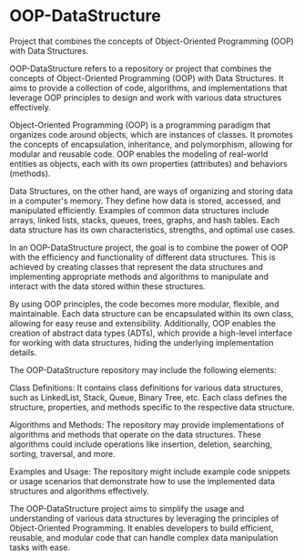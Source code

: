 # OOP-DataStructure
 Project that combines the concepts of Object-Oriented Programming (OOP) with Data Structures. 

OOP-DataStructure refers to a repository or project that combines the concepts of Object-Oriented Programming (OOP) with Data Structures. It aims to provide a collection of code, algorithms, and implementations that leverage OOP principles to design and work with various data structures effectively.

Object-Oriented Programming (OOP) is a programming paradigm that organizes code around objects, which are instances of classes. It promotes the concepts of encapsulation, inheritance, and polymorphism, allowing for modular and reusable code. OOP enables the modeling of real-world entities as objects, each with its own properties (attributes) and behaviors (methods).

Data Structures, on the other hand, are ways of organizing and storing data in a computer's memory. They define how data is stored, accessed, and manipulated efficiently. Examples of common data structures include arrays, linked lists, stacks, queues, trees, graphs, and hash tables. Each data structure has its own characteristics, strengths, and optimal use cases.

In an OOP-DataStructure project, the goal is to combine the power of OOP with the efficiency and functionality of different data structures. This is achieved by creating classes that represent the data structures and implementing appropriate methods and algorithms to manipulate and interact with the data stored within these structures.

By using OOP principles, the code becomes more modular, flexible, and maintainable. Each data structure can be encapsulated within its own class, allowing for easy reuse and extensibility. Additionally, OOP enables the creation of abstract data types (ADTs), which provide a high-level interface for working with data structures, hiding the underlying implementation details.

The OOP-DataStructure repository may include the following elements:

Class Definitions: It contains class definitions for various data structures, such as LinkedList, Stack, Queue, Binary Tree, etc. Each class defines the structure, properties, and methods specific to the respective data structure.

Algorithms and Methods: The repository may provide implementations of algorithms and methods that operate on the data structures. These algorithms could include operations like insertion, deletion, searching, sorting, traversal, and more.

Examples and Usage: The repository might include example code snippets or usage scenarios that demonstrate how to use the implemented data structures and algorithms effectively.


The OOP-DataStructure project aims to simplify the usage and understanding of various data structures by leveraging the principles of Object-Oriented Programming. It enables developers to build efficient, reusable, and modular code that can handle complex data manipulation tasks with ease.
